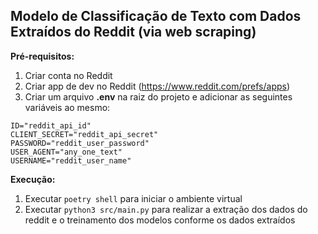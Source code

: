 ## Modelo de Classificação de Texto com Dados Extraídos do Reddit (via web scraping)

**Pré-requisitos:**

1. Criar conta no Reddit
2. Criar app de dev no Reddit (<https://www.reddit.com/prefs/apps>)
3. Criar um arquivo **.env** na raiz do projeto e adicionar as seguintes variáveis ao mesmo:
```
ID="reddit_api_id"
CLIENT_SECRET="reddit_api_secret"
PASSWORD="reddit_user_password"
USER_AGENT="any_one_text"
USERNAME="reddit_user_name"
```

**Execução:**

1. Executar `poetry shell` para iniciar o ambiente virtual
2. Executar `python3 src/main.py` para realizar a extração dos dados do reddit e o treinamento dos modelos conforme os dados extraídos
